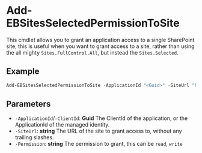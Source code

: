 # Add-EBSitesSelectedPermissionToSite

This cmdlet allows you to grant an application access to a single SharePoint site, this is useful when you want to grant access to a site, rather than using the all mighty `Sites.FullControl.All`, but instead the `Sites.Selected`.

## Example

```powershell
Add-EBSitesSelectedPermissionToSite -ApplicationId "<Guid>" -SiteUrl "https://<tenant>.sharepoint.com/sites/<site>" -Permission read
```

## Parameters

- `-ApplicationId`/`-ClientId`: **Guid** The ClientId of the application, or the ApplicationId of the managed identity.
- `-SiteUrl`: **string** The URL of the site to grant access to, without any trailing slashes.
- `-Permission`: **string** The permission to grant, this can be `read`, `write`
